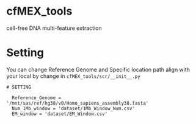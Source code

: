 # cfMEX_tools
cell-free DNA multi-feature extraction 

# Setting
You can change Reference Genome and Specific location path align with your local
by change in `cfMEX_tools/scr/__init__.py`

```
# SETTING

  Reference_Genome = '/mnt/sas/ref/hg38/v0/Homo_sapiens_assembly38.fasta'
  Num_1Mb_window = 'dataset/1Mb_Window_Num.csv'
  EM_window = 'dataset/EM_Window.csv'
```
